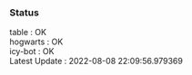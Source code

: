 ### Status


table : OK  
hogwarts : OK  
icy-bot : OK  
Latest Update : 2022-08-08 22:09:56.979369

